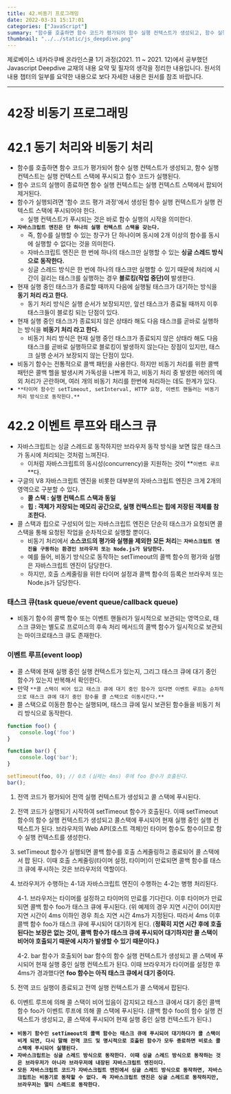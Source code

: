 ```yaml
---
title: 42.비동기 프로그래밍
date: 2022-03-31 15:17:01
categories: ["JavaScript"]
summary: "함수를 호출하면 함수 코드가 평가되어 함수 실행 컨텍스트가 생성되고, 함수 실행 컨텍스트는 실행 컨텍스트 스택에 푸시되고 함수 코드가 실행된다."
thumbnail: "../../static/js_deepdive.png"
---
```


제로베이스 네카라쿠배 온라인스쿨 1기 과정(2021. 11 ~ 2021. 12)에서 공부했던 Javascript Deepdive 교재의 내용 요약 및 필자의 생각을 정리한 내용입니다. 원서의 내용 챕터의 일부를 요약한 내용으로 보다 자세한 내용은 원서를 참조 바랍니다.

---

# 42장 비동기 프로그래밍

# 42.1 동기 처리와 비동기 처리

- 함수를 호출하면 함수 코드가 평가되어 함수 실행 컨텍스트가 생성되고, 함수 실행 컨텍스트는 실행 컨텍스트 스택에 푸시되고 함수 코드가 실행된다.
- 함수 코드의 실행이 종료하면 함수 실행 컨텍스트는 실행 컨텍스트 스택에서 팝되어 제거된다.
- 함수가 실행되려면 '함수 코드 평가 과정'에서 생성된 함수 실행 컨텍스트가 실행 컨텍스트 스택에 푸시되어야 한다.
    - 실행 컨텍스트가 푸시되는 것은 바로 함수 실행의 시작을 의미한다.
- **`자바스크립트 엔진은 단 하나의 실행 컨텍스트 스택을 갖는다.`**
    - 즉, 함수를 실행할 수 있는 창구가 단 하나이며 동시에 2개 이상의 함수를 동시에 실행할 수 없다는 것을 의미한다.
    - 자바스크립트 엔진은 한 번에 하나의 태스크만 실행할 수 있는 **싱글 스레드 방식으로 동작한다.**
    - 싱글 스레드 방식은 한 번에 하나의 태스크만 실행할 수 있기 때문에 처리에 시간이 걸리는 태스크를 실행하는 경우 **블로킹(작업 중단)이** 발생한다.
- 현재 실행 중인 태스크가 종료할 때까지 다음에 실행될 태스크가 대기하는 방식을 **동기 처리 라고 한다.**
    - 동기 처리 방식은 실행 순서가 보장되지만, 앞선 태스크가 종료될 때까지 이후 태스크들이 블로킹 되는 단점이 있다.
- 현재 실행 중인 태스크가 종료되지 않은 상태라 해도 다음 태스크를 곧바로 실행하는 방식을 **비동기 처리 라고 한다.**
    - 비동기 처리 방식은 현재 실행 중인 태스크가 종료되지 않은 상태라 해도 다음 태스크를 곧바로 실행하므로 블로킹이 발생하지 않는다는 장점이 있지만, 태스크 실행 순서가 보장되지 않는 단점이 있다.
- 비동기 함수는 전통적으로 콜백 패턴을 사용한다. 하지만 비동기 처리를 위한 콜백 패턴은 콜백 헬을 발생시켜 가독성을 나쁘게 하고, 비동기 처리 중 발생한 에러의 예외 처리가 곤란하며, 여러 개의 비동기 처리를 한번에 처리하는 데도 한계가 있다.
- `**타이머 함수인 setTimeout, setInterval, HTTP 요청, 이벤트 핸들러는 비동기 처리 방식으로 동작한다.**`

# 42.2 이벤트 루프와 태스크 큐

- 자바스크립트는 싱글 스레드로 동작하지만 브라우저 동작 방식을 보면 많은 태스크가 동시에 처리되는 것처럼 느껴진다.
    - 이처럼 자바스크립트의 동시성(concurrency)을 지원하는 것이 **`이벤트 루프`**다.
- 구글의 V8 자바스크립트 엔진을 비롯한 대부분의 자바스크립트 엔진은 크게 2개의 영역으로 구분할 수 있다.
    - **콜 스택 : 실행 컨텍스트 스택과 동일**
    - **힙 : 객체가 저장되는 메모리 공간으로, 실행 컨텍스트는 힙에 저장된 객체를 참조한다.**
- 콜 스택과 힙으로 구성되어 있는 자바스크립트 엔진은 단순히 태스크가 요청되면 콜 스택을 통해 요청된 작업을 순차적으로 실행할 뿐이다.
    - 비동기 처리에서 **소스코드의 평가와 실행을 제외한 모든 처리**는 **`자바스크립트 엔진을 구동하는 환경인 브라우저 또는 Node.js가 담당한다.`**
    - 예를 들어, 비동기 방식으로 동작하는 setTimeout의 콜백 함수의 평가와 실행은 자바스크립트 엔진이 담당한다.
    - 하지만, 호출 스케줄링을 위한 타이머 설정과 콜백 함수의 등록은 브라우저 또는 Node.js가 담당한다.

### 태스크 큐(task queue/event queue/callback queue)

- 비동기 함수의 콜백 함수 또는 이벤트 핸들러가 일시적으로 보관되는 영역으로, 태스크 큐와는 별도로 프로미스의 후속 처리 메서드의 콜백 함수가 일시적으로 보관되는 마이크로태스크 큐도 존재한다.

### 이벤트 루프(event loop)

- 콜 스택에 현재 실행 중인 실행 컨텍스트가 있는지, 그리그 태스크 큐에 대기 중인 함수가 있는지 반복해서 확인한다.
- 만약 `**콜 스택이 비어 있고 태스크 큐에 대기 중인 함수가 있다면 이벤트 루프는 순차적으로 태스크 큐에 대기 중인 함수를 콜 스택으로 이동시킨다.**`
- 콜 스택으로 이동한 함수는 실행되며, 태스크 큐에 일시 보관된 함수들을 비동기 처리 방식으로 동작한다.

```jsx
function foo() {
	console.log('foo')
}

function bar() {
	console.log('bar');
}

setTimeout(foo, 0); // 0초 (실제는 4ms) 후에 foo 함수가 호출된다.
bar();
```

1. 전역 코드가 평가되어 전역 실행 컨텍스트가 생성되고 콜 스택에 푸시된다.
2. 전역 코드가 실행되기 시작하여 setTimeout 함수가 호출된다. 이때 setTimeout 함수의 함수 실행 컨텍스트가 생성되고 콜스택에 푸시되어 현재 실행 중인 실행 컨텍스트가 된다. 브라우저의 Web API(호스트 객체)인 타이머 함수도 함수이므로 함수 실행 컨텍스트를 생성한다.
3. setTimeout 함수가 실행되면 콜백 함수를 호출 스케줄링하고 종료되어 콜 스택에서 팝 된다. 이때 호출 스케줄링(타이머 설정, 타이머)이 만료되면 콜백 함수를 태스크 큐에 푸시하는 것은 브라우저의 역할이다.
4. 브라우저가 수행하는 4-1과 자바스크립트 엔진이 수행하는 4-2는 병행 처리된다.
    
    4-1. 브라우저는 타이머를 설정하고 타이머의 만료를 기다린다. 이후 타이머가 만료되면 콜백 함수 foo가 태스크 큐에 푸시된다. (위 예제의 경우 지연 시간이 0이지만 지연 시간이 4ms 이하인 경우 최소 지연 시간 4ms가 지정된다. 따라서 4ms 이후 콜백 함수 foo가 태스크 큐에 푸시되어 대기하게 된다. (**정확히 지연 시간 후에 호출된다는 보장은 없는 것이, 콜백 함수가 태스크 큐에 푸시되어 대기하지만 콜 스택이 비어야 호출되기 때문에 시차가 발생할 수 있기 때문이다.)**
    
    4-2. bar 함수가 호출되어 bar 함수의 함수 실행 컨텍스트가 생성되고 콜 스택에 푸시되어 현재 실행 중인 실행 컨텍스트가 된다. 이때 브라우저가 타이머를 설정한 후 4ms가 경과했다면 **foo 함수는 아직 태스크 큐에서 대기 중이다.**
    
5. 전역 코드 실행이 종료되고 전역 실행 컨텍스트가 콜 스택에서 팝된다.
6. 이벤트 루프에 의해 콜 스택이 비어 있음이 감지되고 태스크 큐에서 대기 중인 콜백 함수 foo가 이벤트 루프에 의해 콜 스택에 푸시된다. (콜백 함수 foo의 함수 실행 컨텍스트가 생성되고, 콜 스택에 푸시되어 현재 실행 중인 실행 컨텍스트가 된다.)

- **`비동기 함수인 setTimeout의 콜백 함수는 태스크 큐에 푸시되어 대기하다가 콜 스택이 비게 되면, 다시 말해 전역 코드 및 명시적으로 호출된 함수가 모두 종료하면 비로소 콜 스택에 푸시되어 실행된다.`**
- **`자바스크립트는 싱글 스레드 방식으로 동작한다. 이때 싱글 스레드 방식으로 동작하는 것은 브라우저가 아니라 브라우저에 내장된 자바스크립트 엔진이다.`**
- **`모든 자바스크립트 코드가 자바스크립트 엔진에서 싱글 스레드 방식으로 동작하면, 자바스크립트는 비동기로 동작할 수 없다. 즉 자바스크립트 엔진은 싱글 스레드로 동작하지만, 브라우저는 멀티 스레드로 동작한다.`**
